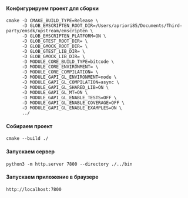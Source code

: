 #### Конфигурируем проект для сборки

```console
cmake -D CMAKE_BUILD_TYPE=Release \
      -D GLOB_EMSCRIPTEN_ROOT_DIR=/Users/apriori85/Documents/Third-party/emsdk/upstream/emscripten \
      -D GLOB_EMSCRIPTEN_PLATFORM=ON \
      -D GLOB_GTEST_ROOT_DIR= \
      -D GLOB_GMOCK_ROOT_DIR= \
      -D GLOB_GTEST_LIB_DIR= \
      -D GLOB_GMOCK_LIB_DIR= \
      -D MODULE_CORE_BUILD_TYPE=bitcode \
      -D MODULE_CORE_ENVIRONMENT= \
      -D MODULE_CORE_COMPILATION= \
      -D MODULE_GAPI_GL_ENVIRONMENT=node \
      -D MODULE_GAPI_GL_COMPILATION=async \
      -D MODULE_GAPI_GL_SHARED_LIB=ON \
      -D MODULE_GAPI_GL_MT=ON \
      -D MODULE_GAPI_GL_ENABLE_TESTS=OFF \
      -D MODULE_GAPI_GL_ENABLE_COVERAGE=OFF \
      -D MODULE_GAPI_GL_ENABLE_EXAMPLES=ON \
      ../
```

#### Собираем проект

```console
cmake --build ./
```

#### Запускаем сервер

```console
python3 -m http.server 7800 --directory ./../bin
```

#### Запускаем приложение в браузере

```console
http://localhost:7800
```
